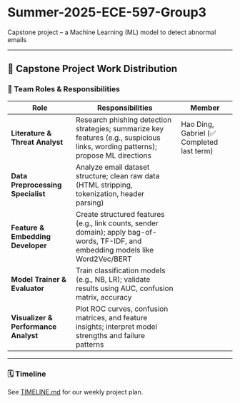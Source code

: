 # Summer-2025-ECE-597-Group3

Capstone project – a Machine Learning (ML) model to detect abnormal emails

---

## 📘 Capstone Project Work Distribution

### 👥 Team Roles & Responsibilities

| Role | Responsibilities | Member |
|------|------------------|--------|
| **Literature & Threat Analyst** | Research phishing detection strategies; summarize key features (e.g., suspicious links, wording patterns); propose ML directions | Hao Ding, Gabriel (✅ Completed last term) |
| **Data Preprocessing Specialist** | Analyze email dataset structure; clean raw data (HTML stripping, tokenization, header parsing) |  |
| **Feature & Embedding Developer** | Create structured features (e.g., link counts, sender domain); apply bag-of-words, TF-IDF, and embedding models like Word2Vec/BERT |  |
| **Model Trainer & Evaluator** | Train classification models (e.g., NB, LR); validate results using AUC, confusion matrix, accuracy |  |
| **Visualizer & Performance Analyst** | Plot ROC curves, confusion matrices, and feature insights; interpret model strengths and failure patterns |  |

---

### 🗓️ Timeline

See [TIMELINE.md](./TIMELINE.md) for our weekly project plan.

